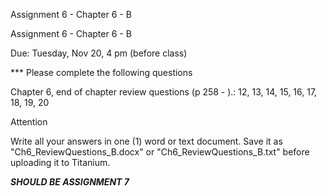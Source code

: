 ﻿Assignment 6 - Chapter 6 - B

Assignment 6 - Chapter 6 - B

Due: Tuesday, Nov  20, 4 pm (before class)


*** Please complete the following questions 

Chapter 6, end of chapter review questions (p 258 - ).: 
 12, 13, 14, 15, 16, 17, 18, 19, 20


Attention

Write all your answers in one (1) word or text document. Save it as "Ch6_ReviewQuestions_B.docx" 
or "Ch6_ReviewQuestions_B.txt"  before uploading it to Titanium.



***SHOULD BE ASSIGNMENT 7***